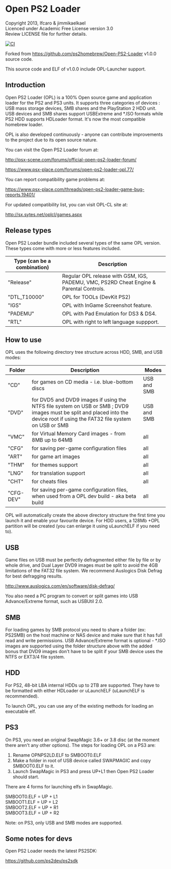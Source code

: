 # Open PS2 Loader

Copyright 2013, Ifcaro & jimmikaelkael  
Licenced under Academic Free License version 3.0  
Review LICENSE file for further details.  

[![CI](https://github.com/ifcaro/Open-PS2-Loader/workflows/CI/badge.svg)](https://github.com/ifcaro/Open-PS2-Loader/actions?query=workflow%3ACI)

Forked from https://github.com/ps2homebrew/Open-PS2-Loader v1.0.0 source code.

This source code and ELF of v1.0.0 include OPL-Launcher support.

## Introduction

Open PS2 Loader (OPL) is a 100% Open source game and application loader for
the PS2 and PS3 units. It supports three categories of devices : USB mass
storage devices, SMB shares and the PlayStation 2 HDD unit. USB devices and
SMB shares support USBExtreme and \*.ISO formats while PS2 HDD supports HDLoader
format. It's now the most compatible homebrew loader.  

OPL is also developed continuously - anyone can contribute improvements to
the project due to its open source nature.  

You can visit the Open PS2 Loader forum at:  

http://psx-scene.com/forums/official-open-ps2-loader-forum/ 

https://www.psx-place.com/forums/open-ps2-loader-opl.77/

You can report compatibility game problems at:

https://www.psx-place.com/threads/open-ps2-loader-game-bug-reports.19401/

For updated compatibility list, you can visit OPL-CL site at:  

http://sx.sytes.net/oplcl/games.aspx  

## Release types

Open PS2 Loader bundle included several types of the same OPL version. These
types come with more or less features included.  

| Type (can be a combination) | Description                                                                                    |
| --------------------------- | ---------------------------------------------------------------------------------------------- |
| "Release"                   | Regular OPL release with GSM, IGS, PADEMU, VMC, PS2RD Cheat Engine & Parental Controls.        |
| "DTL_T10000"                | OPL for TOOLs (DevKit PS2)                                                                     |
| "IGS"                       | OPL with InGame Screenshot feature.                                                            |
| "PADEMU"                    | OPL with Pad Emulation for DS3 & DS4.                                                          |
| "RTL"                       | OPL with right to left language suppport.                                                      |

## How to use

OPL uses the following directory tree structure across HDD, SMB, and
USB modes:  

| Folder | Description | Modes |
| ------ | ----------- | ----- |
| "CD" | for games on CD media - i.e. blue-bottom discs | USB and SMB |
| "DVD" | for DVD5 and DVD9 images if using the NTFS file system on USB or SMB ; DVD9 images must be split and placed into the device root if using the FAT32 file system on USB or SMB | USB and SMB |
| "VMC" | for Virtual Memory Card images - from 8MB up to 64MB | all |
| "CFG" | for saving per-game configuration files | all |
| "ART" | for game art images | all |
| "THM" | for themes support | all |
| "LNG" | for translation support | all |
| "CHT" | for cheats files | all |
| "CFG-DEV" | for saving per-game configuration files, when used from a OPL dev build - aka beta build | all |

OPL will automatically create the above directory structure the first time
you launch it and enable your favourite device. For HDD users, a 128Mb +OPL
partition will be created (you can enlarge it using uLaunchELF if you need to).  

## USB

Game files on USB must be perfectly defragmented either file by file or
by whole drive, and Dual Layer DVD9 images must be split to avoid the 4GB
limitations of the FAT32 file system. We recommend Auslogics Disk Defrag
for best defragging results.  

http://www.auslogics.com/en/software/disk-defrag/  

You also need a PC program to convert or split games into USB Advance/Extreme
format, such as USBUtil 2.0.  

## SMB

For loading games by SMB protocol you need to share a folder (ex: PS2SMB)
on the host machine or NAS device and make sure that it has full read and
write permissions. USB Advance/Extreme format is optional - \*.ISO images
are supported using the folder structure above with the added bonus that
DVD9 images don't have to be split if your SMB device uses the NTFS or
EXT3/4 file system.  

## HDD

For PS2, 48-bit LBA internal HDDs up to 2TB are supported. They have to be
formatted with either HDLoader or uLaunchELF (uLaunchELF is recommended).  

To launch OPL, you can use any of the existing methods for loading an
executable elf.  

## PS3

On PS3, you need an original SwapMagic 3.6+ or 3.8 disc (at the moment
there aren't any other options). The steps for loading OPL on a PS3 are:  

1. Rename OPNPS2LD.ELF to SMBOOT0.ELF
2. Make a folder in root of USB device called SWAPMAGIC and copy SMBOOT0.ELF to it.
3. Launch SwapMagic in PS3 and press UP+L1 then Open PS2 Loader should start.

There are 4 forms for launching elfs in SwapMagic.  

SMBOOT0.ELF = UP + L1  
SMBOOT1.ELF = UP + L2  
SMBOOT2.ELF = UP + R1  
SMBOOT3.ELF = UP + R2  

Note: on PS3, only USB and SMB modes are supported.  

## Some notes for devs

Open PS2 Loader needs the latest PS2SDK:  

https://github.com/ps2dev/ps2sdk
